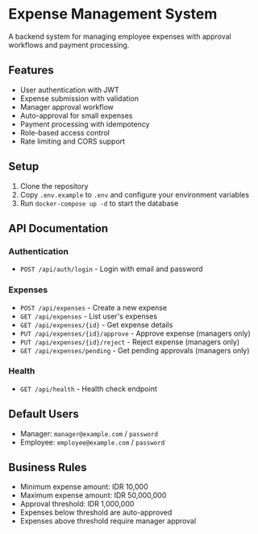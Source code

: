 # Expense Management System

A backend system for managing employee expenses with approval workflows and payment processing.

## Features

- User authentication with JWT
- Expense submission with validation
- Manager approval workflow
- Auto-approval for small expenses
- Payment processing with idempotency
- Role-based access control
- Rate limiting and CORS support

## Setup

1. Clone the repository
2. Copy `.env.example` to `.env` and configure your environment variables
3. Run `docker-compose up -d` to start the database

## API Documentation

### Authentication

- `POST /api/auth/login` - Login with email and password

### Expenses

- `POST /api/expenses` - Create a new expense
- `GET /api/expenses` - List user's expenses
- `GET /api/expenses/{id}` - Get expense details
- `PUT /api/expenses/{id}/approve` - Approve expense (managers only)
- `PUT /api/expenses/{id}/reject` - Reject expense (managers only)
- `GET /api/expenses/pending` - Get pending approvals (managers only)

### Health

- `GET /api/health` - Health check endpoint

## Default Users

- Manager: `manager@example.com` / `password`
- Employee: `employee@example.com` / `password`

## Business Rules

- Minimum expense amount: IDR 10,000
- Maximum expense amount: IDR 50,000,000
- Approval threshold: IDR 1,000,000
- Expenses below threshold are auto-approved
- Expenses above threshold require manager approval
